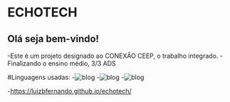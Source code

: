 
<h1>ECHOTECH</h1>

<h2>Olá seja bem-vindo!</h2>

-Este é um projeto designado ao CONEXÂO CEEP, o trabalho integrado.
-Finalizando o ensino médio, 3/3 ADS

#Linguagens usadas:
-![blog](https://img.shields.io/badge/HTML5-E34F26?style=for-the-badge&logo=html5&logoColor=white) 
-![blog](https://img.shields.io/badge/CSS3-1572B6?style=for-the-badge&logo=css3&logoColor=white) 
-![blog](https://img.shields.io/badge/JavaScript-F7DF1E?style=for-the-badge&logo=javascript&logoColor=black)

-https://luizbfernando.github.io/echotech/